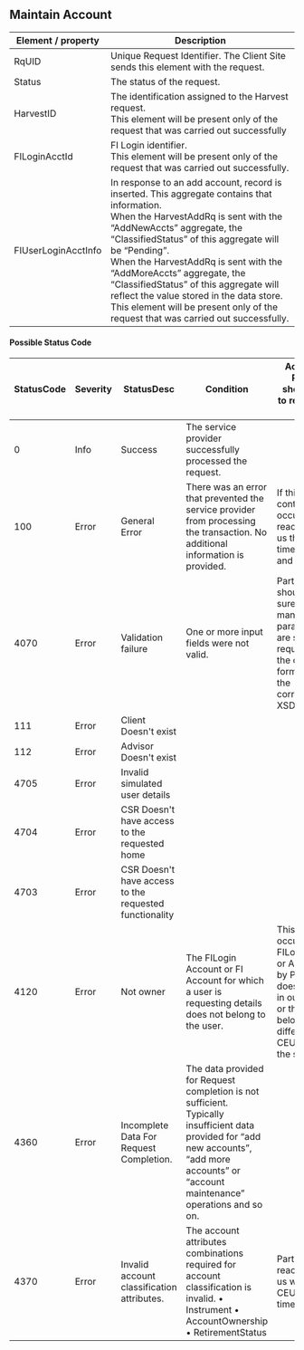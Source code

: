 ## Maintain Account

| Element / property | Description |
| --- | --- |
| RqUID | Unique Request Identifier. The Client Site sends this element with the request. |
| Status | The status of the request. |
| HarvestID | The identification assigned to the Harvest request.<br>This element will be present only of the request that was carried out successfully |
| FILoginAcctId | FI Login identifier.<br>This element will be present only of the request that was carried out successfully. |
| FIUserLoginAcctInfo | In response to an add account, record is inserted. This aggregate contains that information.<br>When the HarvestAddRq is sent with the “AddNewAccts” aggregate, the “ClassifiedStatus” of this aggregate will be “Pending”.<br>When the HarvestAddRq is sent with the “AddMoreAccts” aggregate, the “ClassifiedStatus” of this aggregate will reflect the value stored in the data store.<br>This element will be present only of the request that was carried out successfully. |

#### Possible Status Code

| StatusCode | Severity | StatusDesc | Condition | Action API Partner should take to resolve the error |
| --- | --- | --- | --- | --- |
| 0 | Info | Success | The service provider successfully processed the request. |  |
| 100 | Error | General Error | There was an error that prevented the service provider from processing the transaction. No additional information is provided. | If this error continues to occur, please reach out to us the timestamp and CEUserId. |
| 4070 | Error | Validation failure | One or more input fields were not valid. | Partner should make sure the mandatory parameters are sent in the request and in the defined format as in the corresponding XSD. |
| 111 | Error | Client Doesn't exist |  |  |
| 112 | Error | Advisor Doesn't exist |  |  |
| 4705 | Error | Invalid simulated user details |  |  |
| 4704 | Error | CSR Doesn't have access to the requested home |  |  |
| 4703 | Error | CSR Doesn't have access to the requested functionality |  |  |
| 4120 | Error | Not owner | The FILogin Account or FI Account for which a user is requesting details does not belong to the user. | This error occurs when FILoginAcctId or AcctId sent by Partner doesnot exist in our system or the Id's belong to a different CEUserID in the system. |
| 4360 | Error | Incomplete Data For Request Completion. | The data provided for Request completion is not sufficient. Typically insufficient data provided for “add new accounts”, “add more accounts” or “account maintenance” operations and so on. |  |
| 4370 | Error | Invalid account classification attributes. | The account attributes combinations required for account classification is invalid. • Instrument • AccountOwnership • RetirementStatus | Partner has to reach out to us with CEUserID and timestamp. |
